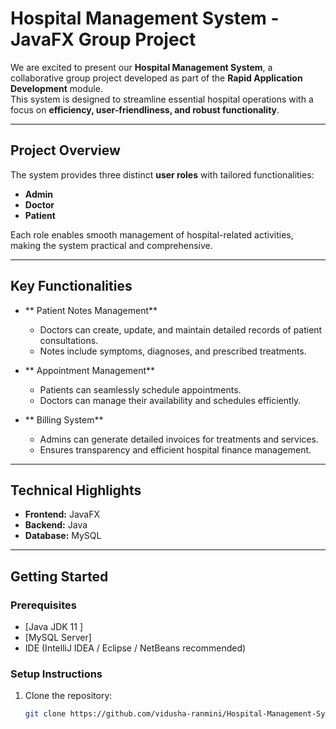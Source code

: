 # Hospital Management System - JavaFX Group Project

We are excited to present our **Hospital Management System**, a collaborative group project developed as part of the **Rapid Application Development** module.  
This system is designed to streamline essential hospital operations with a focus on **efficiency, user-friendliness, and robust functionality**.

---

## Project Overview
The system provides three distinct **user roles** with tailored functionalities:
- **Admin**
- **Doctor**
- **Patient**

Each role enables smooth management of hospital-related activities, making the system practical and comprehensive.

---

##  Key Functionalities
- ** Patient Notes Management**  
  - Doctors can create, update, and maintain detailed records of patient consultations.  
  - Notes include symptoms, diagnoses, and prescribed treatments.

- ** Appointment Management**  
  - Patients can seamlessly schedule appointments.  
  - Doctors can manage their availability and schedules efficiently.

- ** Billing System**  
  - Admins can generate detailed invoices for treatments and services.  
  - Ensures transparency and efficient hospital finance management.

---

##  Technical Highlights
- **Frontend:** JavaFX 
- **Backend:** Java  
- **Database:** MySQL 

---

##  Getting Started

###  Prerequisites
- [Java JDK 11 ]
- [MySQL Server] 
- IDE (IntelliJ IDEA / Eclipse / NetBeans recommended)

###  Setup Instructions
1. Clone the repository:
   ```bash
   git clone https://github.com/vidusha-ranmini/Hospital-Management-System-Java-Project-.git
